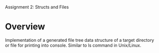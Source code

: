 Assignment 2: Structs and Files

Overview
========
Implementation of a generated file tree data structure of a target directory or file for printing into console.
Similar to ls command in Unix/Linux.  